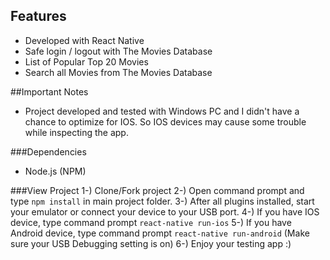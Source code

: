 ## Features

- Developed with React Native
- Safe login / logout with The Movies Database
- List of Popular Top 20 Movies
- Search all Movies from The Movies Database

##Important Notes
- Project developed and tested with Windows PC and I didn't have a chance to optimize for IOS. So IOS devices may cause some trouble while inspecting the app.

###Dependencies
- Node.js (NPM)

###View Project
1-) Clone/Fork project
2-) Open command prompt and type `npm install` in main project folder.
3-) After all plugins installed, start your emulator or connect your device to your USB port.
4-) If you have IOS device, type command prompt `react-native run-ios`
5-) If you have Android device, type command prompt `react-native run-android` (Make sure your USB Debugging setting is on)
6-) Enjoy your testing app :)
